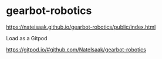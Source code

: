 # gearbot-robotics

https://nateisaak.github.io/gearbot-robotics/public/index.html

Load as a Gitpod

https://gitpod.io/#github.com/NateIsaak/gearbot-robotics

